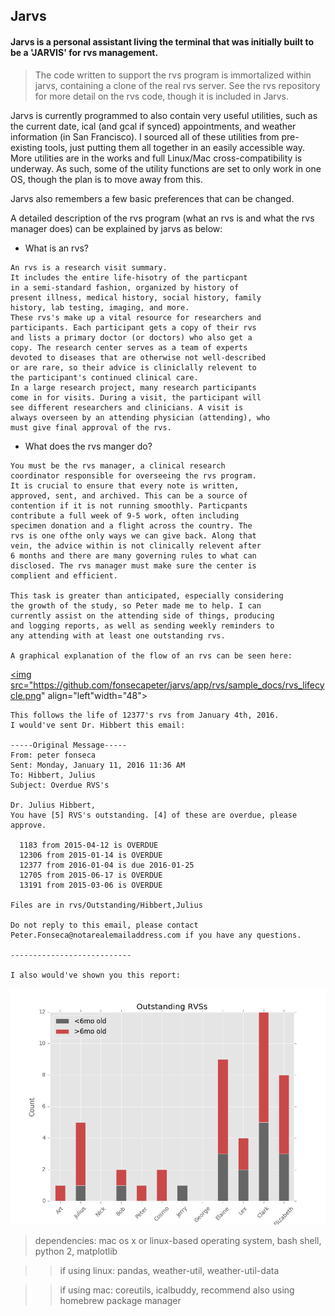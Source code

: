 ## Jarvs

#### Jarvs is a personal assistant living the terminal that was initially built to be a 'JARVIS' for rvs management.

 > The code written to support the rvs program is immortalized within jarvs, containing a clone of the real rvs server. See the rvs repository for more detail on the rvs code, though it is included in Jarvs.

Jarvs is currently programmed to also contain very useful utilities, such as the current date, ical (and gcal if synced) appointments, and weather information (in San Francisco). I sourced all of these utilities from pre-existing tools, just putting them all together in an easily accessible way. More utilities are in the works and full Linux/Mac cross-compatibility is underway. As such, some of the utility functions are set to only work in one OS, though the plan is to move away from this.

Jarvs also remembers a few basic preferences that can be changed.

A detailed description of the rvs program (what an rvs is and what the rvs manager does) can be explained by jarvs as below:

* What is an rvs?
```
An rvs is a research visit summary.
It includes the entire life-hisotry of the particpant
in a semi-standard fashion, organized by history of
present illness, medical history, social history, family
history, lab testing, imaging, and more.
These rvs's make up a vital resource for researchers and
participants. Each participant gets a copy of their rvs
and lists a primary doctor (or doctors) who also get a
copy. The research center serves as a team of experts
devoted to diseases that are otherwise not well-described
or are rare, so their advice is cliniclally relevent to
the participant's continued clinical care.
In a large research project, many research participants
come in for visits. During a visit, the participant will
see different researchers and clinicians. A visit is
always overseen by an attending physician (attending), who
must give final approval of the rvs.
```

* What does the rvs manger do?
```
You must be the rvs manager, a clinical research
coordinator responsible for overseeing the rvs program.
It is crucial to ensure that every note is written,
approved, sent, and archived. This can be a source of
contention if it is not running smoothly. Particpants
contribute a full week of 9-5 work, often including
specimen donation and a flight across the country. The
rvs is one ofthe only ways we can give back. Along that
vein, the advice within is not clinically relevent after
6 months and there are many governing rules to what can
disclosed. The rvs manager must make sure the center is
complient and efficient.

This task is greater than anticipated, especially considering
the growth of the study, so Peter made me to help. I can
currently assist on the attending side of things, producing
and logging reports, as well as sending weekly reminders to
any attending with at least one outstanding rvs.

A graphical explanation of the flow of an rvs can be seen here:
```

<a href="url"><img src="https://github.com/fonsecapeter/jarvs/app/rvs/sample_docs/rvs_lifecycle.png" align="left"width="48"></a>

```
This follows the life of 12377's rvs from January 4th, 2016.
I would've sent Dr. Hibbert this email:

-----Original Message-----
From: peter fonseca 
Sent: Monday, January 11, 2016 11:36 AM
To: Hibbert, Julius
Subject: Overdue RVS's

Dr. Julius Hibbert,
You have [5] RVS's outstanding. [4] of these are overdue, please approve.

  1183 from 2015-04-12 is OVERDUE
  12306 from 2015-01-14 is OVERDUE
  12377 from 2016-01-04 is due 2016-01-25
  12705 from 2015-06-17 is OVERDUE
  13191 from 2015-03-06 is OVERDUE

Files are in rvs/Outstanding/Hibbert,Julius

Do not reply to this email, please contact Peter.Fonseca@notarealemailaddress.com if you have any questions.

---------------------------

I also would've shown you this report:
```

![figure_1.png](app/rvs/sample_docs/figure_1.png)

 > dependencies: mac os x or linux-based operating system, bash shell, python 2, matplotlib
 
 >> if using linux: pandas, weather-util, weather-util-data

 >> if using mac: coreutils, icalbuddy, recommend also using homebrew package manager
